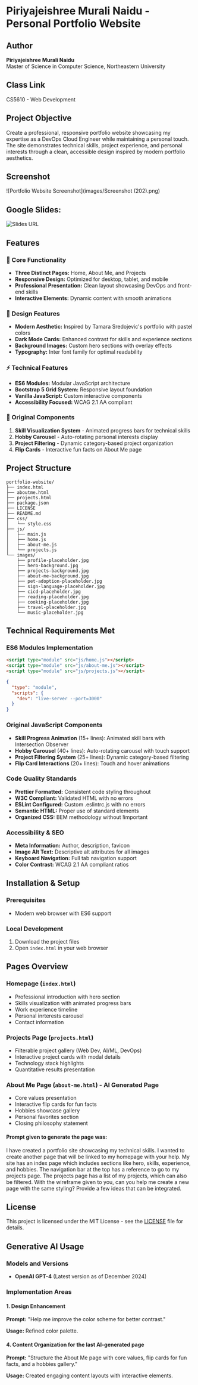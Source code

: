 # Piriyajeishree Murali Naidu - Personal Portfolio Website

## Author
**Piriyajeishree Murali Naidu**  
Master of Science in Computer Science, Northeastern University

## Class Link
CS5610 - Web Development

## Project Objective
Create a professional, responsive portfolio website showcasing my expertise as a DevOps Cloud Engineer while maintaining a personal touch. The site demonstrates technical skills, project experience, and personal interests through a clean, accessible design inspired by modern portfolio aesthetics.

## Screenshot
![Portfolio Website Screenshot](images/Screenshot (202).png)

## Google Slides:
![Slides URL](https://docs.google.com/presentation/d/1Z-ainKYdFThUkm4vJgilpA67-F8k-RZSl2pW9xn-n00/edit?slide=id.g382705f5745_0_3#slide=id.g382705f5745_0_3)

## Features

### 🎯 Core Functionality
- **Three Distinct Pages:** Home, About Me, and Projects
- **Responsive Design:** Optimized for desktop, tablet, and mobile
- **Professional Presentation:** Clean layout showcasing DevOps and front-end skills
- **Interactive Elements:** Dynamic content with smooth animations

### 🎨 Design Features
- **Modern Aesthetic:** Inspired by Tamara Sredojevic's portfolio with pastel colors
- **Dark Mode Cards:** Enhanced contrast for skills and experience sections
- **Background Images:** Custom hero sections with overlay effects
- **Typography:** Inter font family for optimal readability

### ⚡ Technical Features
- **ES6 Modules:** Modular JavaScript architecture
- **Bootstrap 5 Grid System:** Responsive layout foundation
- **Vanilla JavaScript:** Custom interactive components
- **Accessibility Focused:** WCAG 2.1 AA compliant

### 🌟 Original Components
1. **Skill Visualization System** - Animated progress bars for technical skills
2. **Hobby Carousel** - Auto-rotating personal interests display
3. **Project Filtering** - Dynamic category-based project organization
4. **Flip Cards** - Interactive fun facts on About Me page

## Project Structure
```
portfolio-website/
├── index.html
├── aboutme.html
├── projects.html
├── package.json
├── LICENSE
├── README.md
├── css/
│   └── style.css
├── js/
│   ├── main.js
│   ├── home.js
│   ├── about-me.js
│   └── projects.js
└── images/
    ├── profile-placeholder.jpg
    ├── hero-background.jpg
    ├── projects-background.jpg
    ├── about-me-background.jpg
    ├── pet-adoption-placeholder.jpg
    ├── sign-language-placeholder.jpg
    ├── cicd-placeholder.jpg
    ├── reading-placeholder.jpg
    ├── cooking-placeholder.jpg
    ├── travel-placeholder.jpg
    └── music-placeholder.jpg
```

## Technical Requirements Met

### ES6 Modules Implementation
```html
<script type="module" src="js/home.js"></script>
<script type="module" src="js/about-me.js"></script>
<script type="module" src="js/projects.js"></script>
```

```json
{
  "type": "module",
  "scripts": {
    "dev": "live-server --port=3000"
  }
}
```

### Original JavaScript Components
- **Skill Progress Animation** (15+ lines): Animated skill bars with Intersection Observer
- **Hobby Carousel** (40+ lines): Auto-rotating carousel with touch support
- **Project Filtering System** (25+ lines): Dynamic category-based filtering
- **Flip Card Interactions** (20+ lines): Touch and hover animations

### Code Quality Standards
- **Prettier Formatted:** Consistent code styling throughout
- **W3C Compliant:** Validated HTML with no errors
- **ESLint Configured:** Custom .eslintrc.js with no errors
- **Semantic HTML:** Proper use of standard elements
- **Organized CSS:** BEM methodology without !important

### Accessibility & SEO
- **Meta Information:** Author, description, favicon
- **Image Alt Text:** Descriptive alt attributes for all images
- **Keyboard Navigation:** Full tab navigation support
- **Color Contrast:** WCAG 2.1 AA compliant ratios

## Installation & Setup

### Prerequisites
- Modern web browser with ES6 support

### Local Development
1. Download the project files
2. Open `index.html` in your web browser

## Pages Overview

### Homepage (`index.html`)
- Professional introduction with hero section
- Skills visualization with animated progress bars
- Work experience timeline
- Personal inrterests carousel
- Contact information

### Projects Page (`projects.html`)
- Filterable project gallery (Web Dev, AI/ML, DevOps)
- Interactive project cards with modal details
- Technology stack highlights
- Quantitative results presentation

### About Me Page (`about-me.html`) - AI Generated Page
- Core values presentation
- Interactive flip cards for fun facts
- Hobbies showcase gallery
- Personal favorites section
- Closing philosophy statement

#### Prompt given to generate the page was:
I have created a portfolio site showcasing my technical skills. I wanted to create another page that will be linked to my homepage with your help. My site has an index page which includes sections like hero, skills, experience, and hobbies. The navigation bar at the top has a reference to go to my projects page. The projects page has a list of my projects, which can also be filtered. With the wireframe given to you, can you help me create a new page with the same styling? Provide a few ideas that can be integrated.

## License
This project is licensed under the MIT License - see the [LICENSE](LICENSE) file for details.

## Generative AI Usage

### Models and Versions
- **OpenAI GPT-4** (Latest version as of December 2024)

### Implementation Areas
#### 1. Design Enhancement
**Prompt:** "Help me improve the color scheme for better contrast."

**Usage:** Refined color palette.

#### 4. Content Organization for the last AI-generated page
**Prompt:** "Structure the About Me page with core values, flip cards for fun facts, and a hobbies gallery."

**Usage:** Created engaging content layouts with interactive elements.

